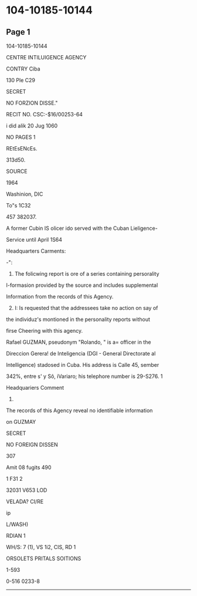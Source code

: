 # 104-10185-10144

## Page 1

104-10185-10144

CENTRE INTILUIGENCE AGENCY

CONTRY Ciba

130 Ple C29

SECRET

NO FORZION DISSE."

RECIT NO. CSC:-$16/00253-64

i did alik 20 Jug 1060

NO PAGES 1

REtEsENcEs.

313d50.

SOURCE

1964

Washinion, DIC

To"s 1C32

457 382037.

A former Cubin IS olicer ido served with the Cuban Lieligence-

Service until April 1S64

Headquarters Carments:

-":

1. The folicwing report is ore of a series containing persorality

I-formasion provided by the source and includes supplemental

Information from the records of this Agency.

2. I: Is requested that the addressees take no action on say of

the individuz's montioned in the personality reports without

firse Cheering with this agency.

Rafael GUZMAN, pseudonym "Rolando, " is a= officer in the

Direccion Gerera! de Inteligencia (DGI - General Directorate al

Intelligence) stadosed in Cuba. His address is Calle 45, sember

342%, entre s' y Sô, iVariaro; his telephore number is 29-S276. 1

Headquariers Comment

1.

The records of this Agency reveal no identifiable information

on GUZMAY

SECRET

NO FOREIGN DISSEN

307

Amit 08 fugits 490

1 F31 2

32031 V653 LOD

VELADA? CI/RE

ip

L/WASH)

RDIAN 1

WH/S: 7 (1), VS 1i2, CIS, RD 1

ORSOLETS PRITALS SOITIONS

1-593

0-516 0233-8

---

